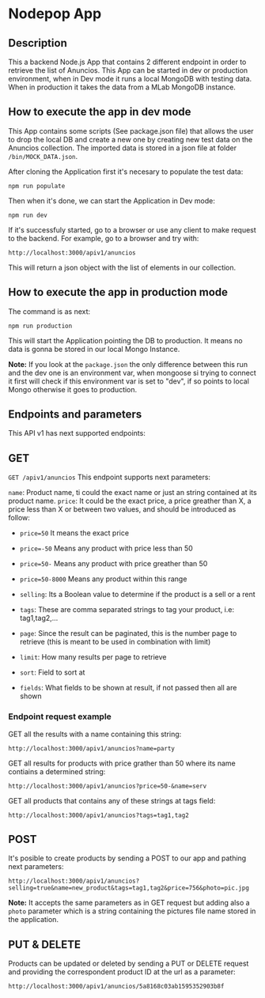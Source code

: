 # Nodepop App

## Description

This a backend Node.js App that contains 2 different endpoint in order to retrieve the list of Anuncios. This App can be started in dev or production environment, when in Dev mode it runs a local MongoDB with testing data. When in production it takes the data from a MLab MongoDB instance.

## How to execute the app in dev mode

This App contains some scripts (See package.json file) that allows the user to drop the local DB and create a new one by creating new test data on the Anuncios collection. The imported data is stored in a json file at folder `/bin/MOCK_DATA.json`.

After cloning the Application first it's necesary to populate the test data:

`npm run populate`

Then when it's done, we can start the Application in Dev mode:

`npm run dev`

If it's successfuly started, go to a browser or use any client to make request to the backend. For example, go to a browser and try with:

`http://localhost:3000/apiv1/anuncios`

This will return a json object with the list of elements in our collection.

## How to execute the app in production mode

The command is as next:

`npm run production`

This will start the Application pointing the DB to production. It means no data is gonna be stored in our local Mongo Instance.

**Note:** If you look at the `package.json` the only difference between this run and the dev one is an environment var, when mongoose si trying to connect it first will check if this environment var is set to "dev", if so points to local Mongo otherwise it goes to production.

## Endpoints and parameters

This API v1 has next supported endpoints:

## GET

`GET /apiv1/anuncios` This endpoint supports next parameters:

`name`: Product name, ti could the exact name or just an string contained at its product name.
`price`: It could be the exact price, a price greather than X, a price less than X or between two values, and should be introduced as follow:

* `price=50` It means the exact price
* `price=-50` Means any product with price less than 50
* `price=50-` Means any product with price greather than 50
* `price=50-8000` Means any product within this range

* `selling`: Its a Boolean value to determine if the product is a sell or a rent
* `tags`: These are comma separated strings to tag your product, i.e: tag1,tag2,...
* `page`: Since the result can be paginated, this is the number page to retrieve (this is meant to be used in combination with limit)
* `limit`: How many results per page to retrieve
* `sort`: Field to sort at
* `fields`: What fields to be shown at result, if not passed then all are shown

### Endpoint request example

GET all the results with a name containing this string:

`http://localhost:3000/apiv1/anuncios?name=party`

GET all results for products with price grather than 50 where its name contiains a determined string:

`http://localhost:3000/apiv1/anuncios?price=50-&name=serv`

GET all products that contains any of these strings at tags field:

`http://localhost:3000/apiv1/anuncios?tags=tag1,tag2`

## POST

It's posible to create products by sending a POST to our app and pathing next parameters:

`http://localhost:3000/apiv1/anuncios?selling=true&name=new_product&tags=tag1,tag2&price=756&photo=pic.jpg`

**Note:** It accepts the same parameters as in GET request but adding also a `photo` parameter which is a string containing the pictures file name stored in the application.

## PUT & DELETE

Products can be updated or deleted by sending a PUT or DELETE request and providing the correspondent product ID at the url as a parameter:

`http://localhost:3000/apiv1/anuncios/5a8168c03ab1595352903b8f`
